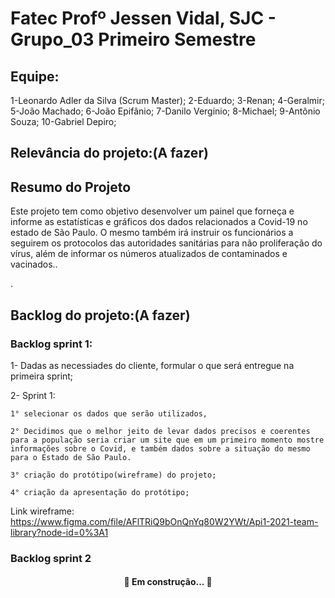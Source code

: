 # Fatec Profº Jessen Vidal, SJC - Grupo_03 Primeiro Semestre

## Equipe:
1-Leonardo Adler da Silva (Scrum Master); 
2-Eduardo; 3-Renan; 4-Geralmir; 5-João Machado; 6-João Epifânio; 7-Danilo Verginio; 8-Michael; 9-Antônio Souza; 10-Gabriel Depiro;

## Relevância do projeto:(A fazer)

## Resumo do Projeto
<p align="left"> Este projeto tem como objetivo desenvolver um painel que forneça e informe as estatísticas e gráficos dos dados relacionados a Covid-19 no estado de São Paulo. O mesmo também irá instruir os funcionários a seguirem os protocolos das autoridades sanitárias para não proliferação do vírus, além de informar os números atualizados de contaminados e vacinados..</p>.

## Backlog do projeto:(A fazer)

### Backlog sprint 1:
 1- Dadas as necessiades do cliente, formular o que será entregue na primeira sprint;

2- Sprint 1: 

	1° selecionar os dados que serão utilizados, 
	
    2° Decidimos que o melhor jeito de levar dados precisos e coerentes para a população seria criar um site que em um primeiro momento mostre informações sobre o Covid, e também dados sobre a situação do mesmo para o Estado de São Paulo.
	
	3° criação do protótipo(wireframe) do projeto; 
	
	4° criação da apresentação do protótipo; 


Link wireframe: https://www.figma.com/file/AFlTRiQ9bOnQnYq80W2YWt/Api1-2021-team-library?node-id=0%3A1



### Backlog sprint 2

<h4 align="center"> 
	🚧  Em construção...  🚧
</h4>


